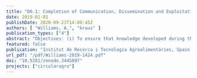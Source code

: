 ```yaml
---
title: "D6.1: Completion of Communication, Dissemination and Exploitation Plan"
date: 2019-01-01
publishDate: 2020-09-23T14:08:45Z
authors: [ "Williams, A.", "kraus" ]
publication_types: ["4"]
abstract: "Objectives: (i) To ensure that knowledge developed during the project is properly captured and dissemination is effectively targeted and carried out systematically (ii) To promote a continuous knowledge exchange and transfer for project outcomes with interested stakeholders beyond the consortium (iii) To formulate fact based policy recommendations that stimulate the transition towards a circular economy (iv) To create public awareness concerning the need for a circular economy and the actions required to move towards its realisation"
featured: false
publication: "Institut de Recerca i Tecnologia Agroalimentàries, Spain [10.5281/zenodo.3445897](https://doi.org/10.5281/zenodo.3445897)"
url_pdf: "/pdf/Williams-2019-1424.pdf"
doi: "10.5281/zenodo.3445897"
projects: ["circularagro"]
---
```


